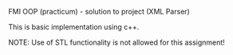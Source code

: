 FMI OOP (practicum) - solution to project (XML Parser)

This is basic implementation using c++.

NOTE: Use of STL functionality is not allowed for this assignment!